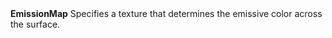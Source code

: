 <tr>
<td><strong>EmissionMap</strong></td>
<td>Specifies a texture that determines the emissive color across the surface.</td>
</tr>
